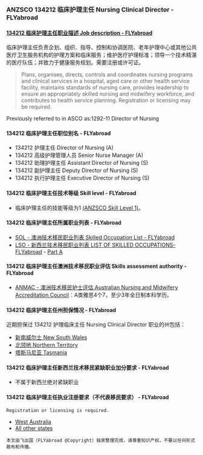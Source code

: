 ### ANZSCO 134212 临床护理主任 Nursing Clinical Director - FLYabroad ###

####  [134212 临床护理主任职业描述 Job description - FLYabroad](http://www.flyabroadvisa.com/anzsco/1342.html#134212)

临床护理主任负责企划、组织、指导、控制和协调医院、老年护理中心或其他公共医疗卫生服务机构的护理方案和临床服务；维护医疗护理标准；领导一个技术精湛的医疗队伍；并致力于健康服务规划。需要注册或许可证。

> Plans, organises, directs, controls and coordinates nursing programs and clinical services in a hospital, aged care or other health service facility, maintains standards of nursing care, provides leadership to ensure an appropriately skilled nursing and midwifery workforce, and contributes to health service planning. Registration or licensing may be required.

Previously referred to in ASCO as:1292-11 Director of Nursing

#### 134212 临床护理主任职位别名 - FLYabroad
 
- 134212	 护理主任 Director of Nursing (A)
- 134212	 高级护理管理人员 Senior Nurse Manager (A)
- 134212 助理护理主任 Assistant Director of Nursing (S)
- 134212	 副护理主任 Deputy Director of Nursing (S)
- 134212	 执行护理主任 Executive Director of Nursing (S)


#### 134212 临床护理主任技术等级 Skill level - FLYabroad

- 临床护理主任的技能等级为1 [(ANZSCO Skill Level 1)](http://www.flyabroadvisa.com/anzsco/)。

#### 134212 临床护理主任所属职业列表 - FLYabroad

- [SOL - 澳洲技术移民职业列表 Skilled Occupation List - FLYabroad](http://www.flyabroadvisa.com/sol/)
- [LSO - 新西兰技术移民职业列表 LIST OF SKILLED OCCUPATIONS-FLYabroad](http://nz.flyabroadvisa.com/lso/) - [Part A](parta)

#### 134212 临床护理主任澳洲技术移民职业评估 Skills assessment authority - FLYabroad

- [ANMAC - 澳洲技术移民护士评估 Australian Nursing and Midwifery Accreditation Council](http://www.flyabroadvisa.com/ass/anmac.html)：A类雅思4个7，至少3年全日制本科学历。

####  134212 临床护理主任州担保情况 - FLYabroad

近期担保过 134212 护理临床主任 Nursing Clinical Director 职业的州包括：

- [新南威尔士 New South Wales](http://www.flyabroadvisa.com/zdb/nsw.html)
- [北领地 Northern Territory](http://www.flyabroadvisa.com/zdb/nt.html)
- [塔斯马尼亚 Tasmania](http://www.flyabroadvisa.com/zdb/tas.html)

####  134212 临床护理主任新西兰技术移民紧缺职业加分要求 - FLYabroad

- 不属于新西兰绝对紧缺职业

####  134212 临床护理主任执业注册要求（不代表移民要求） - FLYabroad

    Registration or licensing is required.

- [West Australia](http://www.nmbwa.org.au/)
- [All other states ](http://www.nursingmidwiferyboard.gov.au/)

`本文由飞出国（FLYabroad @Copyright）独家整理完成，请尊重知识产权，不要以任何形式散布和传播。`